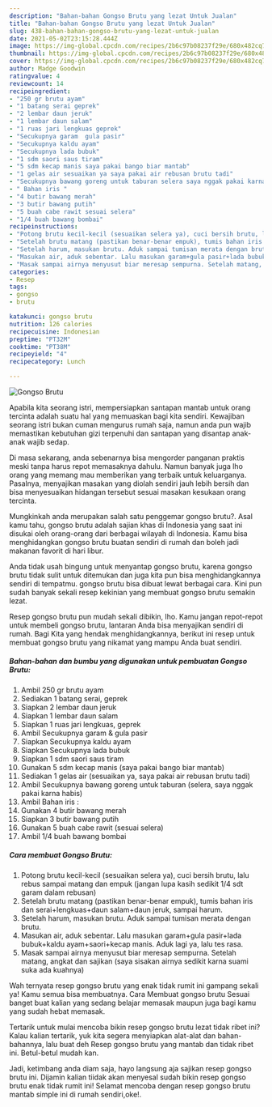 ```yaml
---
description: "Bahan-bahan Gongso Brutu yang lezat Untuk Jualan"
title: "Bahan-bahan Gongso Brutu yang lezat Untuk Jualan"
slug: 438-bahan-bahan-gongso-brutu-yang-lezat-untuk-jualan
date: 2021-05-02T23:15:28.444Z
image: https://img-global.cpcdn.com/recipes/2b6c97b08237f29e/680x482cq70/gongso-brutu-foto-resep-utama.jpg
thumbnail: https://img-global.cpcdn.com/recipes/2b6c97b08237f29e/680x482cq70/gongso-brutu-foto-resep-utama.jpg
cover: https://img-global.cpcdn.com/recipes/2b6c97b08237f29e/680x482cq70/gongso-brutu-foto-resep-utama.jpg
author: Madge Goodwin
ratingvalue: 4
reviewcount: 14
recipeingredient:
- "250 gr brutu ayam"
- "1 batang serai geprek"
- "2 lembar daun jeruk"
- "1 lembar daun salam"
- "1 ruas jari lengkuas geprek"
- "Secukupnya garam  gula pasir"
- "Secukupnya kaldu ayam"
- "Secukupnya lada bubuk"
- "1 sdm saori saus tiram"
- "5 sdm kecap manis saya pakai bango biar mantab"
- "1 gelas air sesuaikan ya saya pakai air rebusan brutu tadi"
- "Secukupnya bawang goreng untuk taburan selera saya nggak pakai karna habis"
- " Bahan iris "
- "4 butir bawang merah"
- "3 butir bawang putih"
- "5 buah cabe rawit sesuai selera"
- "1/4 buah bawang bombai"
recipeinstructions:
- "Potong brutu kecil-kecil (sesuaikan selera ya), cuci bersih brutu, lalu rebus sampai matang dan empuk (jangan lupa kasih sedikit 1/4 sdt garam dalam rebusan)"
- "Setelah brutu matang (pastikan benar-benar empuk), tumis bahan iris dan serai+lengkuas+daun salam+daun jeruk, sampai harum."
- "Setelah harum, masukan brutu. Aduk sampai tumisan merata dengan brutu."
- "Masukan air, aduk sebentar. Lalu masukan garam+gula pasir+lada bubuk+kaldu ayam+saori+kecap manis. Aduk lagi ya, lalu tes rasa."
- "Masak sampai airnya menyusut biar meresap sempurna. Setelah matang, angkat dan sajikan (saya sisakan airnya sedikit karna suami suka ada kuahnya)"
categories:
- Resep
tags:
- gongso
- brutu

katakunci: gongso brutu 
nutrition: 126 calories
recipecuisine: Indonesian
preptime: "PT32M"
cooktime: "PT38M"
recipeyield: "4"
recipecategory: Lunch

---
```



![Gongso Brutu](https://img-global.cpcdn.com/recipes/2b6c97b08237f29e/680x482cq70/gongso-brutu-foto-resep-utama.jpg)

Apabila kita seorang istri, mempersiapkan santapan mantab untuk orang tercinta adalah suatu hal yang memuaskan bagi kita sendiri. Kewajiban seorang istri bukan cuman mengurus rumah saja, namun anda pun wajib memastikan kebutuhan gizi terpenuhi dan santapan yang disantap anak-anak wajib sedap.

Di masa  sekarang, anda sebenarnya bisa mengorder panganan praktis meski tanpa harus repot memasaknya dahulu. Namun banyak juga lho orang yang memang mau memberikan yang terbaik untuk keluarganya. Pasalnya, menyajikan masakan yang diolah sendiri jauh lebih bersih dan bisa menyesuaikan hidangan tersebut sesuai masakan kesukaan orang tercinta. 



Mungkinkah anda merupakan salah satu penggemar gongso brutu?. Asal kamu tahu, gongso brutu adalah sajian khas di Indonesia yang saat ini disukai oleh orang-orang dari berbagai wilayah di Indonesia. Kamu bisa menghidangkan gongso brutu buatan sendiri di rumah dan boleh jadi makanan favorit di hari libur.

Anda tidak usah bingung untuk menyantap gongso brutu, karena gongso brutu tidak sulit untuk ditemukan dan juga kita pun bisa menghidangkannya sendiri di tempatmu. gongso brutu bisa dibuat lewat berbagai cara. Kini pun sudah banyak sekali resep kekinian yang membuat gongso brutu semakin lezat.

Resep gongso brutu pun mudah sekali dibikin, lho. Kamu jangan repot-repot untuk membeli gongso brutu, lantaran Anda bisa menyajikan sendiri di rumah. Bagi Kita yang hendak menghidangkannya, berikut ini resep untuk membuat gongso brutu yang nikamat yang mampu Anda buat sendiri.

<!--inarticleads1-->

##### Bahan-bahan dan bumbu yang digunakan untuk pembuatan Gongso Brutu:

1. Ambil 250 gr brutu ayam
1. Sediakan 1 batang serai, geprek
1. Siapkan 2 lembar daun jeruk
1. Siapkan 1 lembar daun salam
1. Siapkan 1 ruas jari lengkuas, geprek
1. Ambil Secukupnya garam &amp; gula pasir
1. Siapkan Secukupnya kaldu ayam
1. Siapkan Secukupnya lada bubuk
1. Siapkan 1 sdm saori saus tiram
1. Gunakan 5 sdm kecap manis (saya pakai bango biar mantab)
1. Sediakan 1 gelas air (sesuaikan ya, saya pakai air rebusan brutu tadi)
1. Ambil Secukupnya bawang goreng untuk taburan (selera, saya nggak pakai karna habis)
1. Ambil  Bahan iris :
1. Gunakan 4 butir bawang merah
1. Siapkan 3 butir bawang putih
1. Gunakan 5 buah cabe rawit (sesuai selera)
1. Ambil 1/4 buah bawang bombai




<!--inarticleads2-->

##### Cara membuat Gongso Brutu:

1. Potong brutu kecil-kecil (sesuaikan selera ya), cuci bersih brutu, lalu rebus sampai matang dan empuk (jangan lupa kasih sedikit 1/4 sdt garam dalam rebusan)
1. Setelah brutu matang (pastikan benar-benar empuk), tumis bahan iris dan serai+lengkuas+daun salam+daun jeruk, sampai harum.
1. Setelah harum, masukan brutu. Aduk sampai tumisan merata dengan brutu.
1. Masukan air, aduk sebentar. Lalu masukan garam+gula pasir+lada bubuk+kaldu ayam+saori+kecap manis. Aduk lagi ya, lalu tes rasa.
1. Masak sampai airnya menyusut biar meresap sempurna. Setelah matang, angkat dan sajikan (saya sisakan airnya sedikit karna suami suka ada kuahnya)




Wah ternyata resep gongso brutu yang enak tidak rumit ini gampang sekali ya! Kamu semua bisa membuatnya. Cara Membuat gongso brutu Sesuai banget buat kalian yang sedang belajar memasak maupun juga bagi kamu yang sudah hebat memasak.

Tertarik untuk mulai mencoba bikin resep gongso brutu lezat tidak ribet ini? Kalau kalian tertarik, yuk kita segera menyiapkan alat-alat dan bahan-bahannya, lalu buat deh Resep gongso brutu yang mantab dan tidak ribet ini. Betul-betul mudah kan. 

Jadi, ketimbang anda diam saja, hayo langsung aja sajikan resep gongso brutu ini. Dijamin kalian tiidak akan menyesal sudah bikin resep gongso brutu enak tidak rumit ini! Selamat mencoba dengan resep gongso brutu mantab simple ini di rumah sendiri,oke!.

